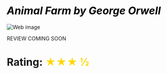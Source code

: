 # <span className="book-review-heading" style="color: black">_Animal Farm by George Orwell_</span>

![Web image](https://images.squarespace-cdn.com/content/v1/56cde58af699bb2bd4ea993a/1600027397959-8AFCA5EFW64N7K05OJ7Y/AF+New+Deluxe+Trade+Kait.jpg?format=1000w)

REVIEW COMING SOON

# Rating: <span style="color: gold"> ★★★ ½ </span>
